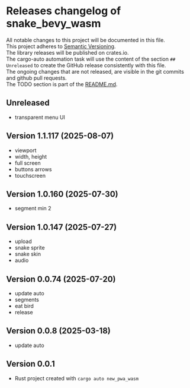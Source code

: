 # Releases changelog of snake_bevy_wasm

All notable changes to this project will be documented in this file.  
This project adheres to [Semantic Versioning](https://semver.org/spec/v2.0.0.html).  
The library releases will be published on crates.io.  
The cargo-auto automation task will use the content of the section `## Unreleased` to create
the GitHub release consistently with this file.  
The ongoing changes that are not released, are visible in the git commits and github pull requests.  
The TODO section is part of the [README.md](https://github.com/automation-tasks-rs/snake_bevy_wasm).  

## Unreleased

- transparent menu UI

## Version 1.1.117 (2025-08-07)

- viewport
- width, height
- full screen
- buttons arrows
- touchscreen

## Version 1.0.160 (2025-07-30)

- segment min 2

## Version 1.0.147 (2025-07-27)

- upload
- snake sprite
- snake skin
- audio

## Version 0.0.74 (2025-07-20)

- update auto
- segments
- eat bird
- release

## Version 0.0.8 (2025-03-18)

- update auto

## Version 0.0.1

- Rust project created with `cargo auto new_pwa_wasm`
